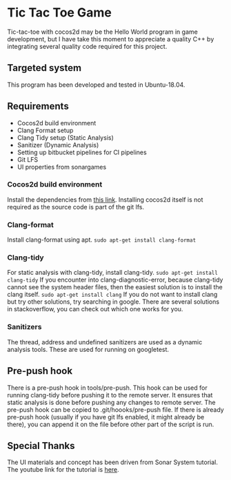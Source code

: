 # Tic Tac Toe Game 
Tic-tac-toe with cocos2d may be the Hello World program in game development, but I have take this moment to appreciate a quality C++ by integrating several quality code required for this project.

## Targeted system
This program has been developed and tested in Ubuntu-18.04.

## Requirements 
- Cocos2d build environment
- Clang Format setup
- Clang Tidy setup (Static Analysis)
- Sanitizer (Dynamic Analysis)
- Setting up bitbucket pipelines for CI pipelines
- Git LFS
- UI properties from sonargames

### Cocos2d build environment
Install the dependencies from [this link](https://docs.cocos2d-x.org/cocos2d-x/v3/en/installation/Linux.html). Installing cocos2d itself is not required as the source code is part of the git lfs.

### Clang-format
Install clang-format using apt.
`sudo apt-get install clang-format`

### Clang-tidy
For static analysis with clang-tidy, install clang-tidy.
`sudo apt-get install clang-tidy`
If you encounter into clang-diagnostic-error, because clang-tidy cannot see the system header files, then the easiest solution is to install the clang itself.
`sudo apt-get install clang`
If you do not want to install clang but try other solutions, try searching in google. There are several solutions in stackoverflow, you can check out which one works for you.

### Sanitizers
The thread, address and undefined sanitizers are used as a dynamic analysis tools. These are used for running on googletest.

## Pre-push hook
There is a pre-push hook in tools/pre-push. This hook can be used for running clang-tidy before pushing it to the remote server. It ensures that static analysis is done before pushing any changes to remote server. The pre-push hook can be copied to .git/hoooks/pre-push file. If there is already pre-push hook (usually if you have git lfs enabled, it might already be there), you can append it on the file before other part of the script is run.

## Special Thanks
The UI materials and concept has been driven from Sonar System tutorial. The youtube link for the tutorial is [here](https://www.youtube.com/watch?v=CvG9dJFxQ1U&list=PLRtjMdoYXLf5H1O_AOZtc415UmSQCVs93).
